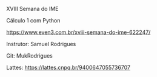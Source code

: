 XVIII Semana do IME

Cálculo 1 com Python

https://www.even3.com.br/xviii-semana-do-ime-622247/

Instrutor: Samuel Rodrigues

Git: MukRodrigues


Lattes: https://lattes.cnpq.br/9400647055736707
